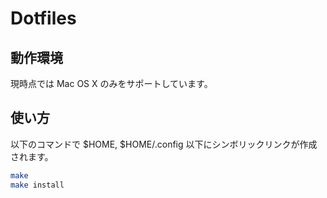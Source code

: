 # Dotfiles

## 動作環境

現時点では Mac OS X のみをサポートしています。

## 使い方

以下のコマンドで $HOME, $HOME/.config 以下にシンボリックリンクが作成されます。

```sh
make
make install
```
